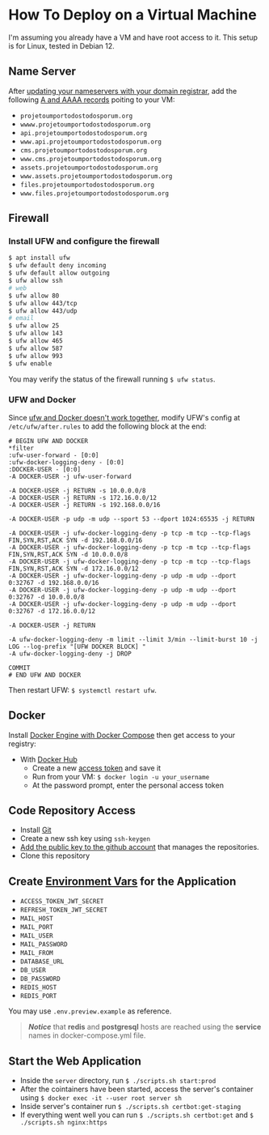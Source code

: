 # How To Deploy on a Virtual Machine
I'm assuming you already have a VM and have root access to it. This setup is for Linux, tested in Debian 12.


## Name Server
After [updating your nameservers with your domain registrar](https://docs.digitalocean.com/products/networking/dns/getting-started/dns-registrars/), add the following [A and AAAA records](https://docs.digitalocean.com/products/networking/dns/how-to/manage-records/#create-update-and-delete-records-using-the-control-panel) poiting to your VM:
- ``projetoumportodostodosporum.org``
- ``wwww.projetoumportodostodosporum.org``
- ``api.projetoumportodostodosporum.org``
- ``www.api.projetoumportodostodosporum.org``
- ``cms.projetoumportodostodosporum.org``
- ``www.cms.projetoumportodostodosporum.org``
- ``assets.projetoumportodostodosporum.org``
- ``www.assets.projetoumportodostodosporum.org``
- ``files.projetoumportodostodosporum.org``
- ``www.files.projetoumportodostodosporum.org``


## Firewall
### Install UFW and configure the firewall
```bash
$ apt install ufw
$ ufw default deny incoming
$ ufw default allow outgoing
$ ufw allow ssh
# web
$ ufw allow 80
$ ufw allow 443/tcp
$ ufw allow 443/udp
# email
$ ufw allow 25
$ ufw allow 143
$ ufw allow 465
$ ufw allow 587
$ ufw allow 993
$ ufw enable
```
You may verify the status of the firewall running ``$ ufw status``.


### UFW and Docker
Since [ufw and Docker doesn't work together](https://www.howtogeek.com/devops/how-to-use-docker-with-a-ufw-firewall/), modify UFW's config at ``/etc/ufw/after.rules`` to add the following block at the end:
```
# BEGIN UFW AND DOCKER
*filter
:ufw-user-forward - [0:0]
:ufw-docker-logging-deny - [0:0]
:DOCKER-USER - [0:0]
-A DOCKER-USER -j ufw-user-forward

-A DOCKER-USER -j RETURN -s 10.0.0.0/8
-A DOCKER-USER -j RETURN -s 172.16.0.0/12
-A DOCKER-USER -j RETURN -s 192.168.0.0/16

-A DOCKER-USER -p udp -m udp --sport 53 --dport 1024:65535 -j RETURN

-A DOCKER-USER -j ufw-docker-logging-deny -p tcp -m tcp --tcp-flags FIN,SYN,RST,ACK SYN -d 192.168.0.0/16
-A DOCKER-USER -j ufw-docker-logging-deny -p tcp -m tcp --tcp-flags FIN,SYN,RST,ACK SYN -d 10.0.0.0/8
-A DOCKER-USER -j ufw-docker-logging-deny -p tcp -m tcp --tcp-flags FIN,SYN,RST,ACK SYN -d 172.16.0.0/12
-A DOCKER-USER -j ufw-docker-logging-deny -p udp -m udp --dport 0:32767 -d 192.168.0.0/16
-A DOCKER-USER -j ufw-docker-logging-deny -p udp -m udp --dport 0:32767 -d 10.0.0.0/8
-A DOCKER-USER -j ufw-docker-logging-deny -p udp -m udp --dport 0:32767 -d 172.16.0.0/12

-A DOCKER-USER -j RETURN

-A ufw-docker-logging-deny -m limit --limit 3/min --limit-burst 10 -j LOG --log-prefix "[UFW DOCKER BLOCK] "
-A ufw-docker-logging-deny -j DROP

COMMIT
# END UFW AND DOCKER
```
Then restart UFW: ``$ systemctl restart ufw``.


## Docker
Install [Docker Engine with Docker Compose](https://docs.docker.com/engine/install/) then get access to your registry:
- With [Docker Hub](https://hub.docker.com/)
    - Create a new [access token](https://docs.docker.com/security/for-developers/access-tokens/) and save it
    - Run from your VM: ``$ docker login -u your_username`` 
    - At the password prompt, enter the personal access token


## Code Repository Access
- Install [Git](https://git-scm.com/) 
- Create a new ssh key using ``ssh-keygen`` 
- [Add the public key to the github account](https://docs.github.com/en/authentication/connecting-to-github-with-ssh/adding-a-new-ssh-key-to-your-github-account) that manages the repositories.
- Clone this repository


## Create [Environment Vars](https://help.ubuntu.com/community/EnvironmentVariables#Session-wide_environment_variables) for the Application

- ``ACCESS_TOKEN_JWT_SECRET``
- ``REFRESH_TOKEN_JWT_SECRET``
- ``MAIL_HOST``
- ``MAIL_PORT``
- ``MAIL_USER``
- ``MAIL_PASSWORD``
- ``MAIL_FROM``
- ``DATABASE_URL``
- ``DB_USER``
- ``DB_PASSWORD``
- ``REDIS_HOST``
- ``REDIS_PORT``

You may use ``.env.preview.example`` as reference. 
>**_Notice_** that **redis** and **postgresql** hosts are reached using the **service** names in docker-compose.yml file.

## Start the Web Application
- Inside the ``server`` directory, run ``$ ./scripts.sh start:prod`` 
- After the cointainers have been started, access the server's container using ``$ docker exec -it --user root server sh``
- Inside server's container run ``$ ./scripts.sh certbot:get-staging`` 
- If everything went well you can run ``$ ./scripts.sh certbot:get`` and ``$ ./scripts.sh nginx:https`` 


 
    

